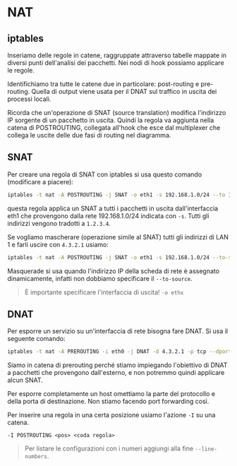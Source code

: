 # NAT

## iptables

Inseriamo delle regole in catene, raggruppate attraverso tabelle mappate in diversi punti dell'analisi dei pacchetti.
Nei nodi di hook possiamo applicare le regole.

Identifichiamo tra tutte le catene due in particolare: post-routing e pre-routing. Quella di output viene usata per il
DNAT sul traffico in uscita dei processi locali.

Ricorda che un'operazione di SNAT (source translation) modifica l'indirizzo IP sorgente di un pacchetto in uscita.
Quindi la regola va aggiunta nella catena di POSTROUTING, collegata all'hook che esce dal multiplexer che collega le
uscite delle due fasi di routing nel diagramma.

## SNAT

Per creare una regola di SNAT con iptables si usa questo comando (modificare a piacere):

```sh
iptables -t nat -A POSTROUTING -j SNAT -o eth1 -s 192.168.1.0/24 --to 1.2.3.4
```

questa regola applica un SNAT a tutti i pacchetti in uscita dall'interfaccia eth1 che provengono dalla rete 192.168.1.0/24
indicata con `-s`. Tutti gli indirizzi vengono tradotti a `1.2.3.4`.

Se vogliamo mascherare (operazione simile al SNAT) tutti gli indirizzi di LAN 1 e farli uscire con `4.3.2.1` usiamo:

```sh
iptables -t nat -A POSTROUTING -j SNAT -o eth1 -s 192.168.1.0/24 --to-source 1.2.3.4
```

Masquerade si usa quando l'indirizzo IP della scheda di rete è assegnato dinamicamente, infatti non dobbiamo specificare il
`--to-source`.

> È importante specificare l'interfaccia di uscita! `-o ethx`

## DNAT

Per esporre un servizio su un'interfaccia di rete bisogna fare DNAT. Si usa il seguente comando:

```sh
iptables -t nat -A PREROUTING -i eth0 -j DNAT -d 4.3.2.1 -p tcp --dport 80 --to-destination 10.108.54.2:80
```

Siamo in catena di prerouting perché stiamo impiegando l'obiettivo di DNAT a pacchetti che provengono dall'esterno, e non
potremmo quindi applicare alcun SNAT.

Per esporre completamente un host omettiamo la parte del protocollo e della porta di destinazione. Non stiamo facendo
port forwarding così.

Per inserire una regola in una certa posizione usiamo l'azione `-I` su una catena.

```
-I POSTROUTING <pos> <coda regola>
```

> Per listare le configurazioni con i numeri aggiungi alla fine `--line-numbers`.
